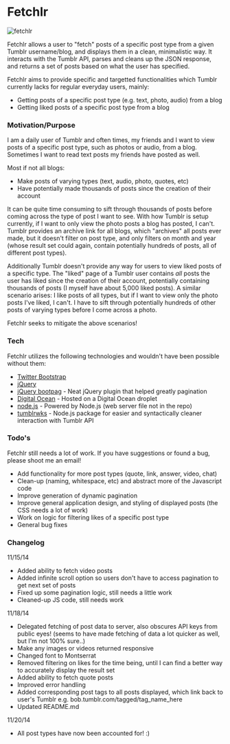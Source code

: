 # Fetchlr

![fetchlr](fetchlr_web.gif)

Fetchlr allows a user to "fetch" posts of a specific post type from a given Tumblr username/blog, and displays them in a clean, minimalistic way. It interacts with the Tumblr API, parses and cleans up the JSON response, and returns a set of posts based on what the user has specified.

Fetchlr aims to provide specific and targetted functionalities which Tumblr currently lacks for regular everyday users, mainly:
  - Getting posts of a specific post type (e.g. text, photo, audio) from a blog
  - Getting liked posts of a specific post type from a blog

### Motivation/Purpose
I am a daily user of Tumblr and often times, my friends and I want to view posts of a specific post type, such as photos or audio, from a blog. Sometimes I want to read text posts my friends have posted as well. 

Most if not all blogs:
  - Make posts of varying types (text, audio, photo, quotes, etc)
  - Have potentially made thousands of posts since the creation of their account

It can be quite time consuming to sift through thousands of posts before coming across the type of post I want to see. With how Tumblr is setup currently, if I want to only view the photo posts a blog has posted, I can't. Tumblr provides an archive link for all blogs, which "archives" all posts ever made, but it doesn't filter on post type, and only filters on month and year (whose result set could again, contain potentially hundreds of posts, all of different post types).

Additionally Tumblr doesn't provide any way for users to view liked posts of a specific type. The "liked" page of a Tumblr user contains <i>all</i> posts the user has liked since the creation of their account, potentially containing thousands of posts (I myself have about 5,000 liked posts). A similar scenario arises: I like posts of all types, but if I want to view only the photo posts I've liked, I can't. I have to sift through potentially hundreds of other posts of varying types before I come across a photo.

Fetchlr seeks to mitigate the above scenarios!

### Tech
Fetchlr utilizes the following technologies and wouldn't have been possible without them:
* [Twitter Bootstrap]
* [jQuery]
* [jQuery bootpag] - Neat jQuery plugin that helped greatly pagination
* [Digital Ocean] - Hosted on a Digital Ocean droplet
* [node.js] - Powered by Node.js (web server file not in the repo)
* [tumblrwks] - Node.js package for easier and syntactically cleaner interaction with Tumblr API

### Todo's
Fetchlr still needs a lot of work. If you have suggestions or found a bug, please shoot me an email!
 - Add functionality for more post types (quote, link, answer, video, chat)
 - Clean-up (naming, whitespace, etc) and abstract more of the Javascript code
 - Improve generation of dynamic pagination
 - Improve general application design, and styling of displayed posts (the CSS needs a lot of work)
 - Work on logic for filtering likes of a specific post type
 - General bug fixes

### Changelog
11/15/14
 - Added ability to fetch video posts
 - Added infinite scroll option so users don't have to access pagination to get next set of posts
 - Fixed up some pagination logic, still needs a little work
 - Cleaned-up JS code, still needs work

11/18/14
 - Delegated fetching of post data to server, also obscures API keys from public eyes! (seems to have made fetching of data a lot quicker as well, but I'm not 100% sure..)
 - Make any images or videos returned responsive
 - Changed font to Montserrat
 - Removed filtering on likes for the time being, until I can find a better way to accurately display the result set
 - Added ability to fetch quote posts
 - Improved error handling
 - Added corresponding post tags to all posts displayed, which link back to user's Tumblr e.g. bob.tumblr.com/tagged/tag_name_here
 - Updated README.md

11/20/14
 - All post types have now been accounted for! :)

[Tumblr API]:https://www.tumblr.com/docs/en/api/v2
[Digital Ocean]:https://www.digitalocean.com
[node.js]:http://nodejs.org
[Twitter Bootstrap]:http://twitter.github.com/bootstrap/
[jQuery]:http://jquery.com
[tumblrwks]:https://github.com/arkxu/tumblrwks
[jQuery bootpag]:http://botmonster.com/jquery-bootpag/
